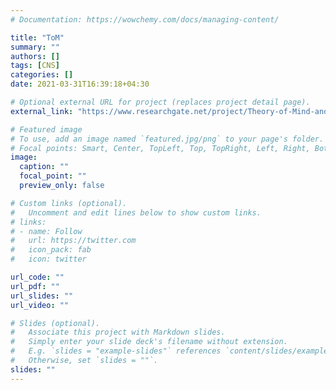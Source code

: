 ```yaml
---
# Documentation: https://wowchemy.com/docs/managing-content/

title: "ToM"
summary: ""
authors: []
tags: [CNS]
categories: []
date: 2021-03-31T16:39:18+04:30

# Optional external URL for project (replaces project detail page).
external_link: "https://www.researchgate.net/project/Theory-of-Mind-and-its-Computational-Modeling"

# Featured image
# To use, add an image named `featured.jpg/png` to your page's folder.
# Focal points: Smart, Center, TopLeft, Top, TopRight, Left, Right, BottomLeft, Bottom, BottomRight.
image:
  caption: ""
  focal_point: ""
  preview_only: false

# Custom links (optional).
#   Uncomment and edit lines below to show custom links.
# links:
# - name: Follow
#   url: https://twitter.com
#   icon_pack: fab
#   icon: twitter

url_code: ""
url_pdf: ""
url_slides: ""
url_video: ""

# Slides (optional).
#   Associate this project with Markdown slides.
#   Simply enter your slide deck's filename without extension.
#   E.g. `slides = "example-slides"` references `content/slides/example-slides.md`.
#   Otherwise, set `slides = ""`.
slides: ""
---
```

